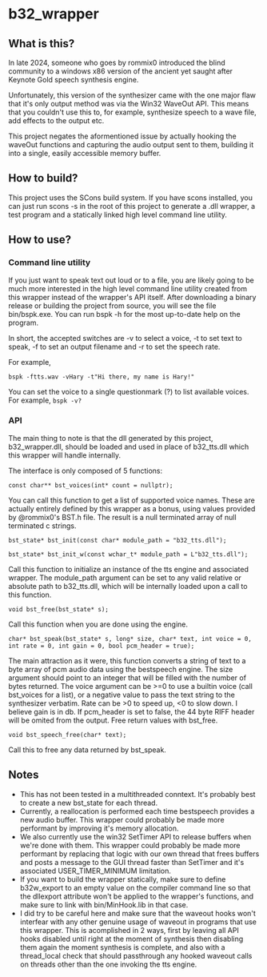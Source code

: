 # b32_wrapper

## What is this?
In late 2024, someone who goes by rommix0 introduced the blind community to a windows x86 version of the ancient yet saught after Keynote Gold speech synthesis engine.

Unfortunately, this version of the synthesizer came with the one major flaw that it's only output method was via the Win32 WaveOut API. This means that you couldn't use this to, for example, synthesize speech to a wave file, add effects to the output etc.

This project negates the aformentioned issue by actually hooking the waveOut functions and capturing the audio output sent to them, building it into a single, easily accessible memory buffer.

## How to build?
This project uses the SCons build system. If you have scons installed, you can just run scons -s in the root of this project to generate a .dll wrapper, a test program and a statically linked high level command line utility.

## How to use?

### Command line utility
If you just want to speak text out loud or to a file, you are likely going to be much more interested in the high level command line utility created from this wrapper instead of the wrapper's API itself. After downloading a binary release or building the project from source, you will see the file bin/bspk.exe. You can run bspk -h for the most up-to-date help on the program.

In short, the accepted switches are -v to select a voice, -t to set text to speak, -f to set an output filename and -r to set the speech rate.

For example,

```bspk -ftts.wav -vHary -t"Hi there, my name is Hary!"```

You can set the voice to a single questionmark (?) to list available voices. For example, ```bspk -v?```

### API
The main thing to note is that the dll generated by this project, b32_wrapper.dll, should be loaded and used in place of b32_tts.dll which this wrapper will handle internally.

The interface is only composed of 5 functions:


```const char** bst_voices(int* count = nullptr);```

You can call this function to get a list of supported voice names. These are actually entirely defined by this wrapper as a bonus, using values provided by @rommix0's BST.h file. The result is a null terminated array of null terminated c strings.


```bst_state* bst_init(const char* module_path = "b32_tts.dll");```

```bst_state* bst_init_w(const wchar_t* module_path = L"b32_tts.dll");```

Call this function to initialize an instance of the tts engine and associated wrapper. The module_path argument can be set to any valid relative or absolute path to b32_tts.dll, which will be internally loaded upon a call to this function.


```void bst_free(bst_state* s);```

Call this function when you are done using the engine.


```char* bst_speak(bst_state* s, long* size, char* text, int voice = 0, int rate = 0, int gain = 0, bool pcm_header = true);```

The main attraction as it were, this function converts a string of text to a byte array of pcm audio data using the bestspeech engine. The size argument should point to an integer that will be filled with the number of bytes returned. The voice argument can be >=0 to use a builtin voice (call bst_voices for a list), or a negative value to pass the text string to the synthesizer verbatim. Rate can be >0 to speed up, <0 to slow down. I believe gain is in db. If pcm_header is set to false, the 44 byte RIFF header will be omited from the output. Free return values with bst_free.


```void bst_speech_free(char* text);```

Call this to free any data returned by bst_speak.


## Notes
* This has not been tested in a multithreaded conntext. It's probably best to create a new bst_state for each thread.
* Currently, a reallocation is performed each time bestspeech provides a new audio buffer. This wrapper could probably be made more performant by improving it's memory allocation.
* We also currently use the win32 SetTimer API to release buffers when we're done with them. This wrapper could probably be made more performant by replacing that logic with our own thread that frees buffers and posts a message to the GUI thread faster than SetTimer and it's associated USER_TIMER_MINIMUM limitation.
* If you want to build the wrapper statically, make sure to define b32w_export to an empty value on the compiler command line so that the dllexport attribute won't be applied to the wrapper's functions, and make sure to link with bin/MinHook.lib in that case.
* I did try to be careful here and make sure that the waveout hooks won't interfear with any other genuine usage of waveout in programs that use this wrapper. This is acomplished in 2 ways, first by leaving all API hooks disabled until right at the moment of synthesis then disabling them again the moment synthesis is complete, and also with a thread_local check that should passthrough any hooked waveout calls on threads other than the one invoking the tts engine.
